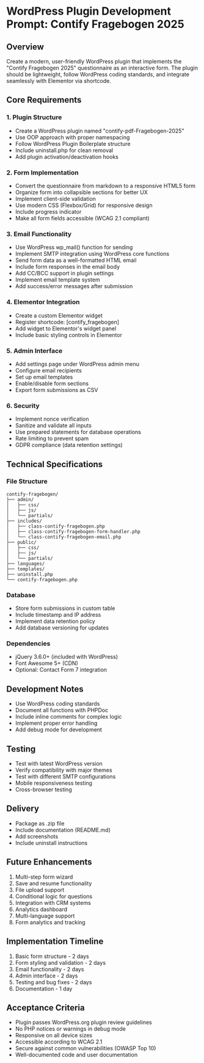 # WordPress Plugin Development Prompt: Contify Fragebogen 2025

## Overview
Create a modern, user-friendly WordPress plugin that implements the "Contify Fragebogen 2025" questionnaire as an interactive form. The plugin should be lightweight, follow WordPress coding standards, and integrate seamlessly with Elementor via shortcode.

## Core Requirements

### 1. Plugin Structure
- Create a WordPress plugin named "contify-pdf-Fragebogen-2025"
- Use OOP approach with proper namespacing
- Follow WordPress Plugin Boilerplate structure
- Include uninstall.php for clean removal
- Add plugin activation/deactivation hooks

### 2. Form Implementation
- Convert the questionnaire from markdown to a responsive HTML5 form
- Organize form into collapsible sections for better UX
- Implement client-side validation
- Use modern CSS (Flexbox/Grid) for responsive design
- Include progress indicator
- Make all form fields accessible (WCAG 2.1 compliant)

### 3. Email Functionality
- Use WordPress wp_mail() function for sending
- Implement SMTP integration using WordPress core functions
- Send form data as a well-formatted HTML email
- Include form responses in the email body
- Add CC/BCC support in plugin settings
- Implement email template system
- Add success/error messages after submission

### 4. Elementor Integration
- Create a custom Elementor widget
- Register shortcode: [contify_fragebogen]
- Add widget to Elementor's widget panel
- Include basic styling controls in Elementor

### 5. Admin Interface
- Add settings page under WordPress admin menu
- Configure email recipients
- Set up email templates
- Enable/disable form sections
- Export form submissions as CSV

### 6. Security
- Implement nonce verification
- Sanitize and validate all inputs
- Use prepared statements for database operations
- Rate limiting to prevent spam
- GDPR compliance (data retention settings)

## Technical Specifications

### File Structure
```
contify-fragebogen/
├── admin/
│   ├── css/
│   ├── js/
│   └── partials/
├── includes/
│   ├── class-contify-fragebogen.php
│   ├── class-contify-fragebogen-form-handler.php
│   └── class-contify-fragebogen-email.php
├── public/
│   ├── css/
│   ├── js/
│   └── partials/
├── languages/
├── templates/
├── uninstall.php
└── contify-fragebogen.php
```

### Database
- Store form submissions in custom table
- Include timestamp and IP address
- Implement data retention policy
- Add database versioning for updates

### Dependencies
- jQuery 3.6.0+ (included with WordPress)
- Font Awesome 5+ (CDN)
- Optional: Contact Form 7 integration

## Development Notes
- Use WordPress coding standards
- Document all functions with PHPDoc
- Include inline comments for complex logic
- Implement proper error handling
- Add debug mode for development

## Testing
- Test with latest WordPress version
- Verify compatibility with major themes
- Test with different SMTP configurations
- Mobile responsiveness testing
- Cross-browser testing

## Delivery
- Package as .zip file
- Include documentation (README.md)
- Add screenshots
- Include uninstall instructions

## Future Enhancements
1. Multi-step form wizard
2. Save and resume functionality
3. File upload support
4. Conditional logic for questions
5. Integration with CRM systems
6. Analytics dashboard
7. Multi-language support
8. Form analytics and tracking

## Implementation Timeline
1. Basic form structure - 2 days
2. Form styling and validation - 2 days
3. Email functionality - 2 days
4. Admin interface - 2 days
5. Testing and bug fixes - 2 days
6. Documentation - 1 day

## Acceptance Criteria
- Plugin passes WordPress.org plugin review guidelines
- No PHP notices or warnings in debug mode
- Responsive on all device sizes
- Accessible according to WCAG 2.1
- Secure against common vulnerabilities (OWASP Top 10)
- Well-documented code and user documentation
